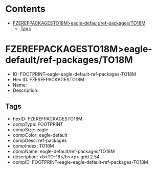 



Contents
========

* [FZEREFPACKAGESTO18M>eagle-default/ref-packages/TO18M](#fzerefpackagesto18meagle-defaultref-packagesto18m)
	* [Tags](#tags)

# FZEREFPACKAGESTO18M>eagle-default/ref-packages/TO18M

- ID: FOOTPRINT-eagle-eagle-default-ref-packages-TO18M
- Hex ID: FZEREFPACKAGESTO18M
- Name: 
- Description: 

## Tags

- hexID: FZEREFPACKAGESTO18M
- oompType: FOOTPRINT
- oompSize: eagle
- oompColor: eagle-default
- oompDesc: ref-packages
- oompIndex: TO18M
- oompName: eagle-default/ref-packages/TO18M
- description: &lt;b&gt;TO-18&lt;/b&gt;&lt;p&gt;&#xD;
grid 2.54
- oompID: FOOTPRINT-eagle-eagle-default-ref-packages-TO18M
